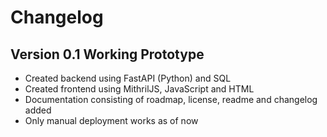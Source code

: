 # Changelog

## Version 0.1 Working Prototype

* Created backend using FastAPI (Python) and SQL
* Created frontend using MithrilJS, JavaScript and HTML
* Documentation consisting of roadmap, license, readme and changelog added
* Only manual deployment works as of now

